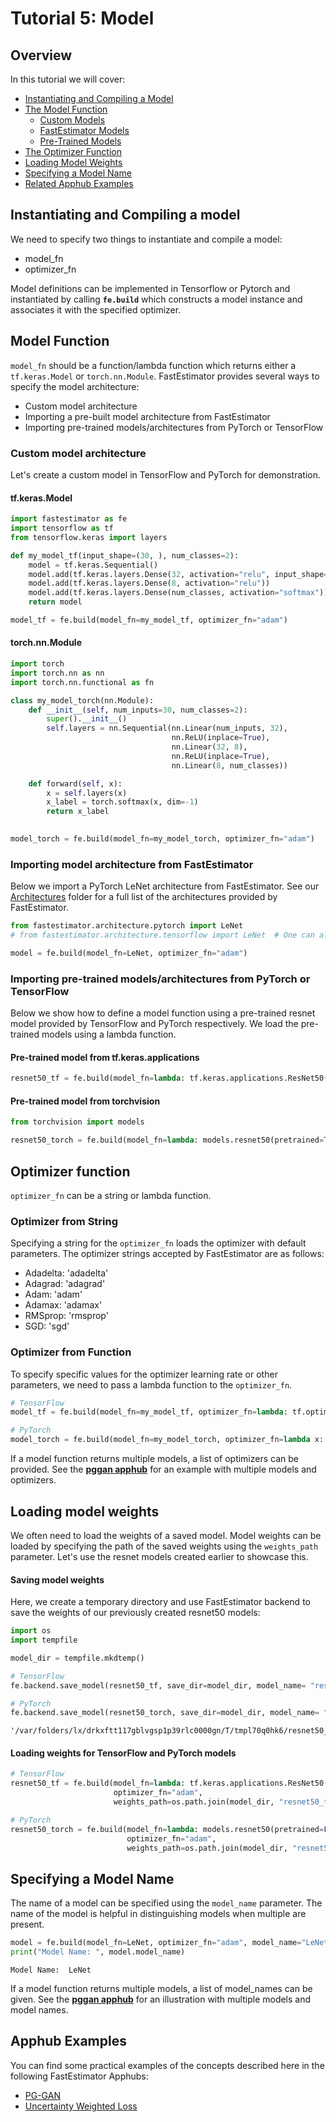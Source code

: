
# Tutorial 5: Model

## Overview

In this tutorial we will cover:

* [Instantiating and Compiling a Model](./tutorials/master/beginner/t05_model#t05compile)
* [The Model Function](./tutorials/master/beginner/t05_model#t05model)
    * [Custom Models](./tutorials/master/beginner/t05_model#t05custom)
    * [FastEstimator Models](./tutorials/master/beginner/t05_model#t05fe)
    * [Pre-Trained Models](./tutorials/master/beginner/t05_model#t05trained)
* [The Optimizer Function](./tutorials/master/beginner/t05_model#t05optimizer)
* [Loading Model Weights](./tutorials/master/beginner/t05_model#t05weights)
* [Specifying a Model Name](./tutorials/master/beginner/t05_model#t05name)
* [Related Apphub Examples](./tutorials/master/beginner/t05_model#t05apphub)

<a id='t05compile'></a>

## Instantiating and Compiling a model

We need to specify two things to instantiate and compile a model:
* model_fn
* optimizer_fn

Model definitions can be implemented in Tensorflow or Pytorch and instantiated by calling **`fe.build`** which constructs a model instance and associates it with the specified optimizer.

<a id='t05model'></a>

## Model Function

`model_fn` should be a function/lambda function which returns either a `tf.keras.Model` or `torch.nn.Module`. FastEstimator provides several ways to specify the model architecture:

* Custom model architecture
* Importing a pre-built model architecture from FastEstimator
* Importing pre-trained models/architectures from PyTorch or TensorFlow

<a id='t05custom'></a>

### Custom model architecture
Let's create a custom model in TensorFlow and PyTorch for demonstration.

#### tf.keras.Model


```python
import fastestimator as fe
import tensorflow as tf
from tensorflow.keras import layers

def my_model_tf(input_shape=(30, ), num_classes=2):
    model = tf.keras.Sequential()
    model.add(tf.keras.layers.Dense(32, activation="relu", input_shape=input_shape))
    model.add(tf.keras.layers.Dense(8, activation="relu"))
    model.add(tf.keras.layers.Dense(num_classes, activation="softmax"))
    return model

model_tf = fe.build(model_fn=my_model_tf, optimizer_fn="adam")
```

#### torch.nn.Module


```python
import torch
import torch.nn as nn
import torch.nn.functional as fn

class my_model_torch(nn.Module):
    def __init__(self, num_inputs=30, num_classes=2):
        super().__init__()
        self.layers = nn.Sequential(nn.Linear(num_inputs, 32), 
                                    nn.ReLU(inplace=True), 
                                    nn.Linear(32, 8), 
                                    nn.ReLU(inplace=True),
                                    nn.Linear(8, num_classes))

    def forward(self, x):
        x = self.layers(x)
        x_label = torch.softmax(x, dim=-1)
        return x_label

    
model_torch = fe.build(model_fn=my_model_torch, optimizer_fn="adam")
```

<a id='t05fe'></a>

### Importing model architecture from FastEstimator

Below we import a PyTorch LeNet architecture from FastEstimator. See our [Architectures](https://github.com/fastestimator/fastestimator/tree/master/fastestimator/architecture) folder for a full list of the architectures provided by FastEstimator.


```python
from fastestimator.architecture.pytorch import LeNet
# from fastestimator.architecture.tensorflow import LeNet  # One can also use a TensorFlow model

model = fe.build(model_fn=LeNet, optimizer_fn="adam")
```

<a id='t05trained'></a>

### Importing pre-trained models/architectures from PyTorch or TensorFlow

Below we show how to define a model function using a pre-trained resnet model provided by TensorFlow and PyTorch respectively. We load the pre-trained models using a lambda function.

#### Pre-trained model from tf.keras.applications 


```python
resnet50_tf = fe.build(model_fn=lambda: tf.keras.applications.ResNet50(weights='imagenet'), optimizer_fn="adam")
```

#### Pre-trained model from torchvision 


```python
from torchvision import models

resnet50_torch = fe.build(model_fn=lambda: models.resnet50(pretrained=True), optimizer_fn="adam")
```

<a id='t05optimizer'></a>

## Optimizer function

`optimizer_fn` can be a string or lambda function.

### Optimizer from String
Specifying a string for the `optimizer_fn` loads the optimizer with default parameters. The optimizer strings accepted by FastEstimator are as follows:
- Adadelta: 'adadelta'
- Adagrad: 'adagrad'
- Adam: 'adam'
- Adamax: 'adamax'
- RMSprop: 'rmsprop'
- SGD: 'sgd'

### Optimizer from Function

To specify specific values for the optimizer learning rate or other parameters, we need to pass a lambda function to the `optimizer_fn`.


```python
# TensorFlow 
model_tf = fe.build(model_fn=my_model_tf, optimizer_fn=lambda: tf.optimizers.Adam(1e-4))

# PyTorch
model_torch = fe.build(model_fn=my_model_torch, optimizer_fn=lambda x: torch.optim.Adam(params=x, lr=1e-4))
```

If a model function returns multiple models, a list of optimizers can be provided. See the **[pggan apphub](./examples/master/image_generation/pggan)** for an example with multiple models and optimizers.

<a id='t05weights'></a>

## Loading model weights

We often need to load the weights of a saved model. Model weights can be loaded by specifying the path of the saved weights using the `weights_path` parameter. Let's use the resnet models created earlier to showcase this.

#### Saving model weights
Here, we create a temporary directory and use FastEstimator backend to save the weights of our previously created resnet50 models:


```python
import os
import tempfile

model_dir = tempfile.mkdtemp()

# TensorFlow
fe.backend.save_model(resnet50_tf, save_dir=model_dir, model_name= "resnet50_tf")

# PyTorch
fe.backend.save_model(resnet50_torch, save_dir=model_dir, model_name= "resnet50_torch")
```




    '/var/folders/lx/drkxftt117gblvgsp1p39rlc0000gn/T/tmpl70q0hk6/resnet50_torch.pt'



#### Loading weights for TensorFlow and PyTorch models


```python
# TensorFlow
resnet50_tf = fe.build(model_fn=lambda: tf.keras.applications.ResNet50(weights=None), 
                       optimizer_fn="adam", 
                       weights_path=os.path.join(model_dir, "resnet50_tf.h5"))
```


```python
# PyTorch
resnet50_torch = fe.build(model_fn=lambda: models.resnet50(pretrained=False), 
                          optimizer_fn="adam", 
                          weights_path=os.path.join(model_dir, "resnet50_torch.pt"))
```

<a id='t05name'></a>

## Specifying a Model Name

The name of a model can be specified using the `model_name` parameter. The name of the model is helpful in distinguishing models when multiple are present.


```python
model = fe.build(model_fn=LeNet, optimizer_fn="adam", model_name="LeNet")
print("Model Name: ", model.model_name)
```

    Model Name:  LeNet


If a model function returns multiple models, a list of model_names can be given. See the **[pggan apphub](./examples/master/image_generation/pggan)** for an illustration with multiple models and model names.

<a id='t05apphub'></a>

## Apphub Examples
You can find some practical examples of the concepts described here in the following FastEstimator Apphubs:

* [PG-GAN](./examples/master/image_generation/pggan)
* [Uncertainty Weighted Loss](./examples/master/multi_task_learning/uncertainty_loss)

